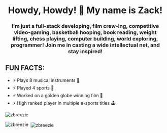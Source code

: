 <h1 align="center">Howdy, Howdy! 🤠 My name is Zack!</h1>
<h3 align="center">I'm just a full-stack developing, film crew-ing, competitive video-gaming, basketball hooping, book reading, weight lifting, chess playing, computer building, world exploring, programmer! Join me in casting a wide intellectual net, and stay inspired!</h3>

## FUN FACTS:
* ⚡ Plays 8 musical instruments 🎸
* ⚡ Played 4 sports 🏀
* ⚡ Worked on a golden globe winning film 🎥
* ⚡ High ranked player in multiple e-sports titles 🕹️

<p align="left"> <img src="https://komarev.com/ghpvc/?username=zbreezie&label=Profile%20views&color=0e75b6&style=flat" alt="zbreezie" /> </p>

<p align="left">
</p>

<p><img align="left" src="https://github-readme-stats.vercel.app/api/top-langs?username=zbreezie&show_icons=true&locale=en&layout=compact&theme=radical" alt="zbreezie" /></p>

<p>&nbsp;<img align="center" src="https://github-readme-stats.vercel.app/api?username=zbreezie&show_icons=true&locale=en&theme=radical" alt="zbreezie" /></p>
